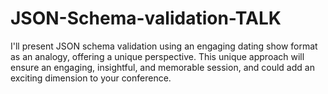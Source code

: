 # JSON-Schema-validation-TALK
I'll present JSON schema validation using an engaging dating show format as an analogy, offering a unique perspective. This unique approach will ensure an engaging, insightful, and memorable session, and could add an exciting dimension to your conference.
